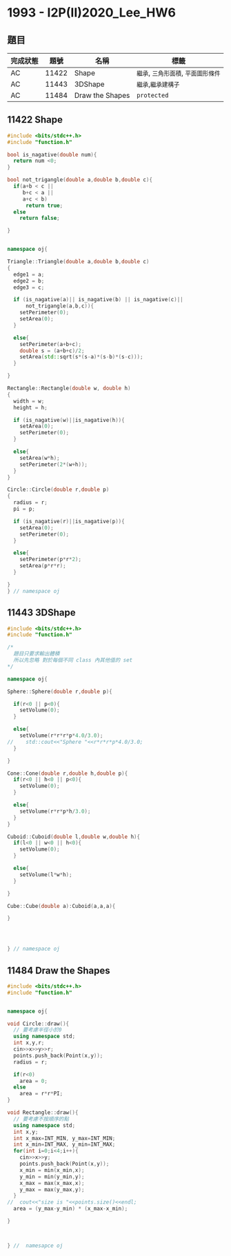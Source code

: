 # 1993 - I2P(II)2020_Lee_HW6


## 題目
| 完成狀態 | 題號  | 名稱            | 標籤                                 |
| -------- | ----- | --------------- | ------------------------------------ |
| AC       | 11422 | Shape           | `繼承`, `三角形面積`, `平面圖形條件` |
| AC       | 11443 | 3DShape         | `繼承`,`繼承建構子`                  |
| AC       | 11484 | Draw the Shapes | `protected`                          |


## 11422 Shape
```C++
#include <bits/stdc++.h>
#include "function.h"

bool is_nagative(double num){
  return num <0;
}

bool not_trigangle(double a,double b,double c){
  if(a+b < c ||
     b+c < a ||
     a+c < b)
      return true;
  else
    return false;

}


namespace oj{

Triangle::Triangle(double a,double b,double c)
{
  edge1 = a;
  edge2 = b;
  edge3 = c;

  if (is_nagative(a)|| is_nagative(b) || is_nagative(c)||
      not_trigangle(a,b,c)){
    setPerimeter(0);
    setArea(0);
  }

  else{
    setPerimeter(a+b+c);
    double s = (a+b+c)/2;
    setArea(std::sqrt(s*(s-a)*(s-b)*(s-c)));
  }

}

Rectangle::Rectangle(double w, double h)
{
  width = w;
  height = h;

  if (is_nagative(w)||is_nagative(h)){
    setArea(0);
    setPerimeter(0);
  }

  else{
    setArea(w*h);
    setPerimeter(2*(w+h));
  }
}

Circle::Circle(double r,double p)
{
  radius = r;
  pi = p;

  if (is_nagative(r)||is_nagative(p)){
    setArea(0);
    setPerimeter(0);
  }

  else{
    setPerimeter(p*r*2);
    setArea(p*r*r);
  }

}
} // namespace oj
```


## 11443 3DShape
```c++
#include <bits/stdc++.h>
#include "function.h"

/*
  題目只要求輸出體積
  所以先忽略 對於每個不同 class 內其他值的 set
*/

namespace oj{

Sphere::Sphere(double r,double p){

  if(r<0 || p<0){
    setVolume(0);
  }

  else{
    setVolume(r*r*r*p*4.0/3.0);
//    std::cout<<"Sphere "<<r*r*r*p*4.0/3.0;
  }

}

Cone::Cone(double r,double h,double p){
  if(r<0 || h<0 || p<0){
    setVolume(0);
  }

  else{
    setVolume(r*r*p*h/3.0);
  }
}

Cuboid::Cuboid(double l,double w,double h){
  if(l<0 || w<0 || h<0){
    setVolume(0);
  }

  else{
    setVolume(l*w*h);
  }

}

Cube::Cube(double a):Cuboid(a,a,a){

}




} // namespace oj

```

## 11484 Draw the Shapes
```c++
#include <bits/stdc++.h>
#include "function.h"


namespace oj{

void Circle::draw(){
  // 要考慮半徑小於0
  using namespace std;
  int x,y,r;
  cin>>x>>y>>r;
  points.push_back(Point(x,y));
  radius = r;

  if(r<0)
    area = 0;
  else
    area = r*r*PI;
}

void Rectangle::draw(){
  // 要考慮不按順序的點
  using namespace std;
  int x,y;
  int x_max=INT_MIN, y_max=INT_MIN;
  int x_min=INT_MAX, y_min=INT_MAX;
  for(int i=0;i<4;i++){
    cin>>x>>y;
    points.push_back(Point(x,y));
    x_min = min(x_min,x);
    y_min = min(y_min,y);
    x_max = max(x_max,x);
    y_max = max(y_max,y);
  }
//  cout<<"size is "<<points.size()<<endl;
  area = (y_max-y_min) * (x_max-x_min);

}



} //  namesapce oj
```
